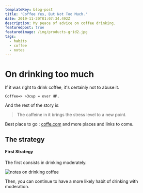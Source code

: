 ```yaml
---
templateKey: blog-post
title: 'Coffee Yes, But Not Too Much.'
date: 2019-11-20T01:07:34.492Z
description: My peace of advice on coffee drinking.
featuredpost: true
featuredimage: /img/products-grid2.jpg
tags:
  - habits
  - coffee
  - notes
---
```

# On drinking too much

If it was right to drink coffee, it's certainly not to abuse it.

```
Coffee=> >3cup = over HP.
```

And the rest of the story is: 

> The caffeine in it brings the stress level to a new point. 

Best place to go : [coffe.com](coffe.com) and more places and links to come.

## The strategy

#### First Strategy

The first consists in drinking moderately. 

![notes on drinking coffee](/img/tutorials.png "The notepad on drinking coffee")

Then, you can continue to have a more likely habit of drinking with moderation.

